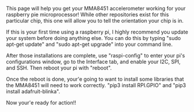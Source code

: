 
This page will help you get your MMA8451 accelerometer working for your raspberry pie microprocessor! While other repositories exist for this particular chip, this one will allow you to tell the orientation your chip is in.

If this is your first time using a raspberry pi, I highly recommend you update your system before doing anything else. You can do this by typing "sudo apt-get update" and "sudo apt-get upgrade" into your command line. 

After those installations are complete, use "raspi-config" to enter your pi's configurations window, go to the Interface tab, and enable your I2C, SPI, and SSH. Then reboot your pi with "reboot".

Once the reboot is done, your'e going to want to install some libraries that the MMA8451 will need to work correctly. 
"pip3 install RPI.GPIO" and "pip3 install adafruit-blinka". 

Now your'e ready for action!!
